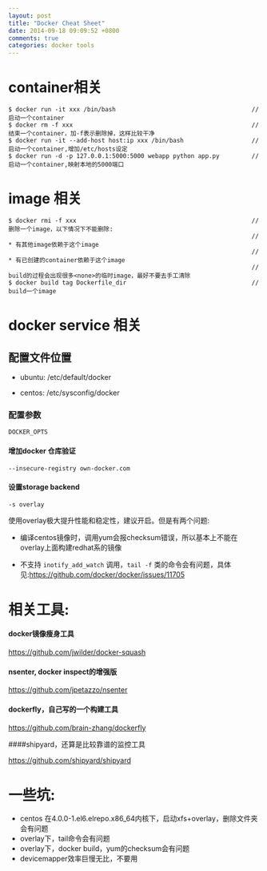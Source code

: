 ```yaml
---
layout: post
title: "Docker Cheat Sheet"
date: 2014-09-18 09:09:52 +0800
comments: true
categories: docker tools
---
```


# container相关


```
$ docker run -it xxx /bin/bash                                      // 启动一个container
$ docker rm -f xxx                                                  // 结束一个container，加-f表示删除掉，这样比较干净
$ docker run -it --add-host host:ip xxx /bin/bash                   // 启动一个container,增加/etc/hosts设定
$ docker run -d -p 127.0.0.1:5000:5000 webapp python app.py         // 启动一个container,映射本地的5000端口

```

# image 相关


```
$ docker rmi -f xxx                                                 // 删除一个image，以下情况下不能删除:
                                                                    // * 有其他image依赖于这个image
                                                                    // * 有已创建的container依赖于这个image
                                                                    // build的过程会出现很多<none>的临时image，最好不要去手工清除
$ docker build tag Dockerfile_dir                                   // build一个image

```

# docker service 相关

## 配置文件位置

* ubuntu: /etc/default/docker

* centos: /etc/sysconfig/docker

### 配置参数

    DOCKER_OPTS

#### 增加docker 仓库验证

    --insecure-registry own-docker.com

#### 设置storage backend

    -s overlay

使用overlay极大提升性能和稳定性，建议开启。但是有两个问题:

* 编译centos镜像时，调用yum会报checksum错误，所以基本上不能在overlay上面构建redhat系的镜像

* 不支持 `inotify_add_watch` 调用，`tail -f` 类的命令会有问题，具体见:https://github.com/docker/docker/issues/11705

# 相关工具:

#### docker镜像瘦身工具

https://github.com/jwilder/docker-squash

#### nsenter, docker inspect的增强版

https://github.com/jpetazzo/nsenter


#### dockerfly，自己写的一个构建工具

https://github.com/brain-zhang/dockerfly

####shipyard，还算是比较靠谱的监控工具

https://github.com/shipyard/shipyard



# 一些坑:

* centos 在4.0.0-1.el6.elrepo.x86_64内核下，启动xfs+overlay，删除文件夹会有问题
* overlay下，tail命令会有问题
* overlay下，docker build，yum的checksum会有问题
* devicemapper效率巨慢无比，不要用
